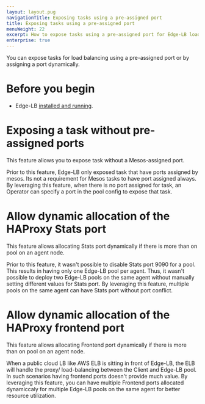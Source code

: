 ```yaml
---
layout: layout.pug
navigationTitle: Exposing tasks using a pre-assigned port
title: Exposing tasks using a pre-assigned port
menuWeight: 22
excerpt: How to expose tasks using a pre-assigned port for Edge-LB load balancing
enterprise: true
---
```


You can expose tasks for load balancing using a pre-assigned port or by assigning a port dynamically.

# Before you begin

- Edge-LB [installed and running](/services/edge-lb/getting-started/installing/).

# Exposing a task without pre-assigned ports

This feature allows you to expose task without a Mesos-assigned port. 

Prior to this feature, Edge-LB only exposed task that have ports assigned by mesos. Its not a requirement for Mesos tasks to have port assigned always. By leveraging this feature, when there is no port assigned for task, an Operator can specify a port in the pool config to expose that task.

# Allow dynamic allocation of the HAProxy Stats port

This feature allows allocating Stats port dynamically if there is more than on pool on an agent node. 

Prior to this feature, it wasn't possible to disable Stats port 9090 for a pool. This results in having only one Edge-LB pool per agent. Thus, it wasn't possible to deploy two Edge-LB pools on the same agent without manually setting different values for Stats port. By leveraging this feature, multiple pools on the same agent can have Stats port without port conflict.

# Allow dynamic allocation of the HAProxy frontend port

This feature allows allocating Frontend port dynamically if there is more than on pool on an agent node. 

When a public cloud LB like AWS ELB is sitting in front of Edge-LB, the ELB will handle the proxy/ load-balancing between the Client and Edge-LB pool. In such scenarios having frontend ports doesn't provide much value. By leveraging this feature, you can have multiple Frontend ports allocated dynamiccaly for multiple Edge-LB pools on the same agent for better resource utilization.

